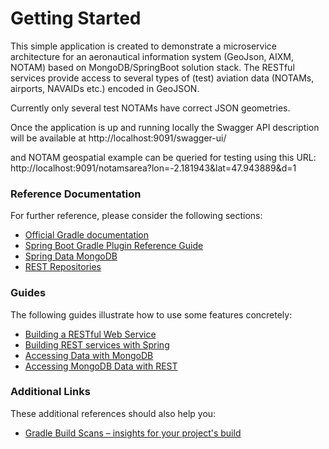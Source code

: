 # Getting Started

This simple application is created to demonstrate a microservice architecture for an aeronautical information system (GeoJson, AIXM, NOTAM) based on MongoDB/SpringBoot solution stack. The RESTful services provide access to several types of (test) aviation data (NOTAMs, airports, NAVAIDs etc.) encoded in GeoJSON.

Currently only several test NOTAMs have correct JSON geometries. 

Once the application is up and running locally the Swagger API description will be available at http://localhost:9091/swagger-ui/

and NOTAM geospatial example can be queried for testing using this URL:
http://localhost:9091/notamsarea?lon=-2.181943&lat=47.943889&d=1

### Reference Documentation
For further reference, please consider the following sections:

* [Official Gradle documentation](https://docs.gradle.org)
* [Spring Boot Gradle Plugin Reference Guide](https://docs.spring.io/spring-boot/docs/2.4.3/gradle-plugin/reference/html/)
* [Spring Data MongoDB](https://docs.spring.io/spring-boot/docs/2.4.3/reference/htmlsingle/#boot-features-mongodb)
* [REST Repositories](https://docs.spring.io/spring-boot/docs/2.4.3/reference/htmlsingle/#howto-use-exposing-spring-data-repositories-rest-endpoint)

### Guides
The following guides illustrate how to use some features concretely:

* [Building a RESTful Web Service](https://spring.io/guides/gs/rest-service/)
* [Building REST services with Spring](https://spring.io/guides/tutorials/bookmarks/)
* [Accessing Data with MongoDB](https://spring.io/guides/gs/accessing-data-mongodb/)
* [Accessing MongoDB Data with REST](https://spring.io/guides/gs/accessing-mongodb-data-rest/)

### Additional Links
These additional references should also help you:

* [Gradle Build Scans – insights for your project's build](https://scans.gradle.com#gradle)
